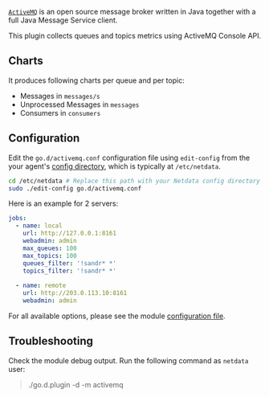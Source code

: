 

[`ActiveMQ`](https://activemq.apache.org/) is an open source message broker written in Java together with a full Java Message Service client.

This plugin collects queues and topics metrics using ActiveMQ Console API.

## Charts

It produces following charts per queue and per topic:

-   Messages in `messages/s`
-   Unprocessed Messages in `messages`
-   Consumers in `consumers`

## Configuration

Edit the `go.d/activemq.conf` configuration file using `edit-config` from the your agent's [config
directory](/docs/agent/step-by-step/step-04#find-your-netdataconf-file), which is typically at
`/etc/netdata`.

```bash
cd /etc/netdata # Replace this path with your Netdata config directory
sudo ./edit-config go.d/activemq.conf
```

Here is an example for 2 servers:

```yaml
jobs:
  - name: local
    url: http://127.0.0.1:8161
    webadmin: admin
    max_queues: 100
    max_topics: 100
    queues_filter: '!sandr* *'
    topics_filter: '!sandr* *'
    
  - name: remote
    url: http://203.0.113.10:8161
    webadmin: admin
```

For all available options, please see the module [configuration file](https://github.com/netdata/go.d.plugin/blob/master/config/go.d/activemq.conf).

## Troubleshooting

Check the module debug output. Run the following command as `netdata` user:

> ./go.d.plugin -d -m activemq
